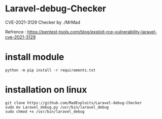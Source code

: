 # Laravel-debug-Checker

CVE-2021-3129 Checker by ./MrMad

Refrence : https://pentest-tools.com/blog/exploit-rce-vulnerability-laravel-cve-2021-3129


# install module

```
python -m pip install -r requirements.txt
```

# installation on linux

```
git clone https://github.com/MadExploits/Laravel-debug-Checker
sudo mv Laravel_debug.py /usr/bin/laravel_debug
sudo chmod +x /usr/bin/laravel_debug
```
